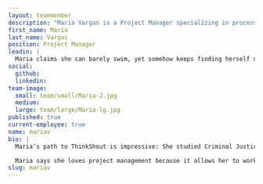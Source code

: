 ```yaml
---
layout: teammember
description: "Maria Vargas is a Project Manager specializing in process management at ThinkShout, a full service digital agency and B-Corp that specializes in nonprofit tech, digital strategy, website development, accessible design, and brand work."
first_name: Maria
last_name: Vargas
position: Project Manager
leadin: |
  Maria claims she can barely swim, yet somehow keeps finding herself on water adventures. It’s that desire to take on challenging situations and handling them with grace that makes her a great project manager!
social:
  github:
  linkedin:
team-image:
  small: team/small/Maria-2.jpg
  medium:
  large: team/large/Maria-lg.jpg
published: true
current-employee: true
name: mariav
bio: |
  Maria’s path to ThinkShout is impressive: She studied Criminal Justice and Spanish as an undergrad at Western Oregon University, then went on to grad school at the University of Southern California to study Social Entrepreneurship. Her learning didn’t end there -- she did extensive service-learning in Panama, Honduras, Nicaragua; worked in youth development and leadership programming; specifically targeting at-risk youth increasing academic success and building bridges between schools, communities, and families. She’s also worked with women empowerment programming focused on building safe and motivating spaces for women of color.

  Maria says she loves project management because it allows her to work with many people and allows her to constantly see results. Her experiences, as‌ ‌well‌ ‌as‌ ‌her‌ ‌innate‌ ‌desire‌ ‌to‌ ‌explore‌ ‌and‌ ‌take‌ ‌on‌ ‌new‌ ‌challenges‌ ‌(and‌ ‌view‌ ‌them‌ ‌as‌ ‌adventures), will definitely serve her well on our project management team!
slug: mariav
---
```

